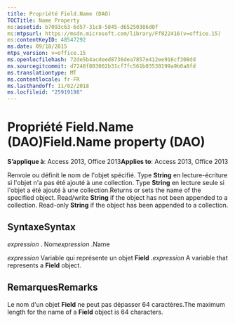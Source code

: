 ```yaml
---
title: Propriété Field.Name (DAO)
TOCTitle: Name Property
ms:assetid: b7093c63-6d57-31c8-5845-d65250386d0f
ms:mtpsurl: https://msdn.microsoft.com/library/Ff822416(v=office.15)
ms:contentKeyID: 48547292
ms.date: 09/18/2015
mtps_version: v=office.15
ms.openlocfilehash: 72de5b4acdeed8736dea7857e412ee916cf308dd
ms.sourcegitcommit: d7248f803002b31cf7fc561b03530199a9b0a8fd
ms.translationtype: MT
ms.contentlocale: fr-FR
ms.lasthandoff: 11/02/2018
ms.locfileid: "25919198"
---
```

# <a name="fieldname-property-dao"></a><span data-ttu-id="5406b-102">Propriété Field.Name (DAO)</span><span class="sxs-lookup"><span data-stu-id="5406b-102">Field.Name property (DAO)</span></span>


<span data-ttu-id="5406b-103">**S’applique à**: Access 2013, Office 2013</span><span class="sxs-lookup"><span data-stu-id="5406b-103">**Applies to**: Access 2013, Office 2013</span></span>

<span data-ttu-id="5406b-p101">Renvoie ou définit le nom de l'objet spécifié. Type **String** en lecture-écriture si l'objet n'a pas été ajouté à une collection. Type **String** en lecture seule si l'objet a été ajouté à une collection.</span><span class="sxs-lookup"><span data-stu-id="5406b-p101">Returns or sets the name of the specified object. Read/write **String** if the object has not been appended to a collection. Read-only **String** if the object has been appended to a collection.</span></span>

## <a name="syntax"></a><span data-ttu-id="5406b-107">Syntaxe</span><span class="sxs-lookup"><span data-stu-id="5406b-107">Syntax</span></span>

<span data-ttu-id="5406b-108">*expression* . Nom</span><span class="sxs-lookup"><span data-stu-id="5406b-108">*expression* .Name</span></span>

<span data-ttu-id="5406b-109">*expression* Variable qui représente un objet **Field** .</span><span class="sxs-lookup"><span data-stu-id="5406b-109">*expression* A variable that represents a **Field** object.</span></span>

## <a name="remarks"></a><span data-ttu-id="5406b-110">Remarques</span><span class="sxs-lookup"><span data-stu-id="5406b-110">Remarks</span></span>

<span data-ttu-id="5406b-111">Le nom d'un objet **Field** ne peut pas dépasser 64 caractères.</span><span class="sxs-lookup"><span data-stu-id="5406b-111">The maximum length for the name of a **Field** object is 64 characters.</span></span>

